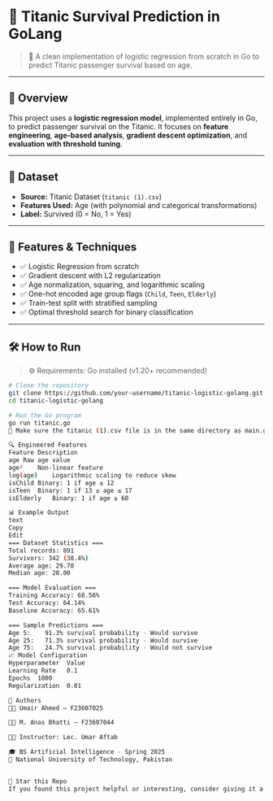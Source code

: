# 🚢 Titanic Survival Prediction in GoLang

> 🎯 A clean implementation of logistic regression from scratch in Go to predict Titanic passenger survival based on age.

---

## 📌 Overview

This project uses a **logistic regression model**, implemented entirely in Go, to predict passenger survival on the Titanic. It focuses on **feature engineering**, **age-based analysis**, **gradient descent optimization**, and **evaluation with threshold tuning**.

---

## 📁 Dataset

- **Source:** Titanic Dataset (`titanic (1).csv`)
- **Features Used:** Age (with polynomial and categorical transformations)
- **Label:** Survived (0 = No, 1 = Yes)

---

## 🧠 Features & Techniques

- ✅ Logistic Regression from scratch
- ✅ Gradient descent with L2 regularization
- ✅ Age normalization, squaring, and logarithmic scaling
- ✅ One-hot encoded age group flags (`Child`, `Teen`, `Elderly`)
- ✅ Train-test split with stratified sampling
- ✅ Optimal threshold search for binary classification

---

## 🛠️ How to Run

> ⚙️ Requirements: Go installed (v1.20+ recommended)

```bash
# Clone the repository
git clone https://github.com/your-username/titanic-logistic-golang.git
cd titanic-logistic-golang

# Run the Go program
go run titanic.go
📌 Make sure the titanic (1).csv file is in the same directory as main.go.

🔍 Engineered Features
Feature	Description
age	Raw age value
age²	Non-linear feature
log(age)	Logarithmic scaling to reduce skew
isChild	Binary: 1 if age ≤ 12
isTeen	Binary: 1 if 13 ≤ age ≤ 17
isElderly	Binary: 1 if age ≥ 60

📊 Example Output
text
Copy
Edit
=== Dataset Statistics ===
Total records: 891
Survivors: 342 (38.4%)
Average age: 29.70
Median age: 28.00

=== Model Evaluation ===
Training Accuracy: 68.56%
Test Accuracy: 64.14%
Baseline Accuracy: 65.61%

=== Sample Predictions ===
Age 5:    91.3% survival probability - Would survive
Age 25:   71.3% survival probability - Would survive
Age 75:   24.7% survival probability - Would not survive
📈 Model Configuration
Hyperparameter	Value
Learning Rate	0.1
Epochs	1000
Regularization	0.01

👥 Authors
👨‍💻 Umair Ahmed — F23607025

👨‍💻 M. Anas Bhatti — F23607044

🧑‍🏫 Instructor: Lec. Umar Aftab

🎓 BS Artificial Intelligence - Spring 2025
🧪 National University of Technology, Pakistan


🌟 Star this Repo
If you found this project helpful or interesting, consider giving it a ⭐ on GitHub!
